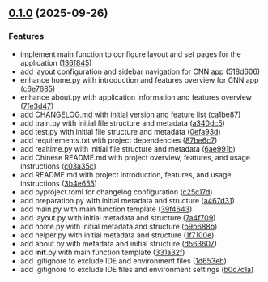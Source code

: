 <!-- insertion marker -->
<a name="0.1.0"></a>

## [0.1.0](https://github.com/DaoChaShao/py-st-ml-cnn-vgg-cat-n-dog/compare/50278e99149a5490bde6d0fefb3047c18439970d...0.1.0) (2025-09-26)

### Features

- implement main function to configure layout and set pages for the application ([136f845](https://github.com/DaoChaShao/py-st-ml-cnn-vgg-cat-n-dog/commit/136f845fd3390d473ab1b7cbe537dd2ae1f6b82e))
- add layout configuration and sidebar navigation for CNN app ([518d606](https://github.com/DaoChaShao/py-st-ml-cnn-vgg-cat-n-dog/commit/518d606718fe2ddc9f4b592bf51303df2e09a2bb))
- enhance home.py with introduction and features overview for CNN app ([c6e7685](https://github.com/DaoChaShao/py-st-ml-cnn-vgg-cat-n-dog/commit/c6e7685998353553dc71cf4e9438b7a8a738bcb1))
- enhance about.py with application information and features overview ([7fe3d47](https://github.com/DaoChaShao/py-st-ml-cnn-vgg-cat-n-dog/commit/7fe3d475d34cab8c63311e97ab7c5e8e306ec80e))
- add CHANGELOG.md with initial version and feature list ([ca1be87](https://github.com/DaoChaShao/py-st-ml-cnn-vgg-cat-n-dog/commit/ca1be87b3e7c65140b8d47fe12339b90f1a46b48))
- add train.py with initial file structure and metadata ([a340dc5](https://github.com/DaoChaShao/py-st-ml-cnn-vgg-cat-n-dog/commit/a340dc5c0cc9086fa93d8758cdfa9c7629ac21c5))
- add test.py with initial file structure and metadata ([0efa93d](https://github.com/DaoChaShao/py-st-ml-cnn-vgg-cat-n-dog/commit/0efa93d49da2fbe2eef9741bf36817be89b12474))
- add requirements.txt with project dependencies ([87be6c7](https://github.com/DaoChaShao/py-st-ml-cnn-vgg-cat-n-dog/commit/87be6c7c7f454c8ab52da7fb8ca944695656666a))
- add realtime.py with initial file structure and metadata ([6ae991b](https://github.com/DaoChaShao/py-st-ml-cnn-vgg-cat-n-dog/commit/6ae991bb404fa8c16844c8442d08e7bb306df2fc))
- add Chinese README.md with project overview, features, and usage instructions ([c03a35c](https://github.com/DaoChaShao/py-st-ml-cnn-vgg-cat-n-dog/commit/c03a35c845a230a8646931ea61452abe5d37e48a))
- add README.md with project introduction, features, and usage instructions ([3b4e655](https://github.com/DaoChaShao/py-st-ml-cnn-vgg-cat-n-dog/commit/3b4e655a66c6c9e3840ce40e4570d61b44355c52))
- add pyproject.toml for changelog configuration ([c25c17d](https://github.com/DaoChaShao/py-st-ml-cnn-vgg-cat-n-dog/commit/c25c17ddd2a067333da17b62981a11fc65b8a6a0))
- add preparation.py with initial metadata and structure ([a467d31](https://github.com/DaoChaShao/py-st-ml-cnn-vgg-cat-n-dog/commit/a467d31264e10a73e274f772e68de64fca43df42))
- add main.py with main function template ([39f4643](https://github.com/DaoChaShao/py-st-ml-cnn-vgg-cat-n-dog/commit/39f4643fe4328c143c0c3606d20906c9c8596ef3))
- add layout.py with initial metadata and structure ([7a4f709](https://github.com/DaoChaShao/py-st-ml-cnn-vgg-cat-n-dog/commit/7a4f7093401aaa5b014ed0f77b77be327ab3dd3f))
- add home.py with initial metadata and structure ([b9b688b](https://github.com/DaoChaShao/py-st-ml-cnn-vgg-cat-n-dog/commit/b9b688b743d95b461e451f39b34765e65b36861d))
- add helper.py with initial metadata and structure ([1f7100e](https://github.com/DaoChaShao/py-st-ml-cnn-vgg-cat-n-dog/commit/1f7100e9a832d28ad26cceddc4dc5ce990c0ab60))
- add about.py with metadata and initial structure ([d563607](https://github.com/DaoChaShao/py-st-ml-cnn-vgg-cat-n-dog/commit/d56360744442ffb93f18612e1d436d14346b47e3))
- add __init__.py with main function template ([331a32f](https://github.com/DaoChaShao/py-st-ml-cnn-vgg-cat-n-dog/commit/331a32f78578ba14022ff1c5cdead66793dbba72))
- add .gitignore to exclude IDE and environment files ([1d653eb](https://github.com/DaoChaShao/py-st-ml-cnn-vgg-cat-n-dog/commit/1d653ebeae3711da191d86c6788e77321f4afb0c))
- add .gitignore to exclude IDE files and environment settings ([b0c7c1a](https://github.com/DaoChaShao/py-st-ml-cnn-vgg-cat-n-dog/commit/b0c7c1a388417a44074ca5c4cce7a96752ef1d87))

